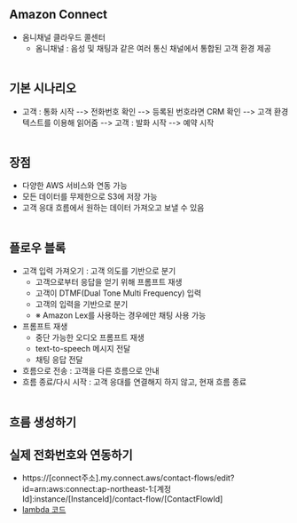 ## Amazon Connect
- 옴니채널 클라우드 콜센터
  - 옴니채널 : 음성 및 채팅과 같은 여러 통신 채널에서 통합된 고객 환경 제공
<br/></br>

## 기본 시나리오
- 고객 : 통화 시작 --> 전화번호 확인 --> 등록된 번호라면 CRM 확인 --> 고객 환경 텍스트를 이용해 읽어줌 --> 고객 : 발화 시작 --> 예약 시작
<br/></br>

## 장점
- 다양한 AWS 서비스와 연동 가능
- 모든 데이터를 무제한으로 S3에 저장 가능
- 고객 응대 흐름에서 원하는 데이터 가져오고 보낼 수 있음
<br/></br>

## 플로우 블록
- 고객 입력 가져오기 : 고객 의도를 기반으로 분기
  - 고객으로부터 응답을 얻기 위해 프롬프트 재생
  - 고객이 DTMF(Dual Tone Multi Frequency) 입력
  - 고객의 입력을 기반으로 분기
  - ※ Amazon Lex를 사용하는 경우에만 채팅 사용 가능
- 프롬프트 재생
  - 중단 가능한 오디오 프롬프트 재생
  - text-to-speech 메시지 전달
  - 채팅 응답 전달
- 흐름으로 전송 : 고객을 다른 흐름으로 안내
- 흐름 종료/다시 시작 : 고객 응대를 연결해지 하지 않고, 현재 흐름 종료
<br/></br>

## 흐름 생성하기

## 실제 전화번호와 연동하기
- https://[connect주소].my.connect.aws/contact-flows/edit?id=arn:aws:connect:ap-northeast-1:[계정Id]:instance/[InstanceId]/contact-flow/[ContactFlowId]
- [lambda 코드](https://github.com/chomming/aws-connect/blob/main/index.js)

